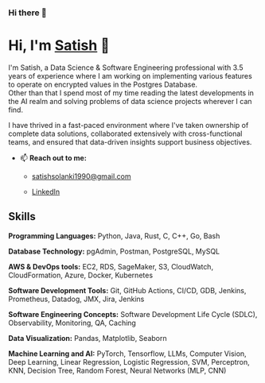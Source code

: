 ### Hi there 👋


# Hi, I'm [Satish](https://www.linkedin.com/in/satish-solanki-7715394b/) 👋

I'm Satish, a Data Science & Software Engineering professional with 3.5 years of experience where I am working on implementing various features to operate on encrypted values in the Postgres Database.  
Other than that I spend most of my time reading the latest developments in the AI realm and solving problems of data science projects wherever I can find.

I have thrived in a fast-paced environment where I've taken ownership of complete data solutions, collaborated extensively with cross-functional teams, and ensured that data-driven insights support business objectives. 



- 📫 **Reach out to me:**
    
    - [satishsolanki1990@gmail.com](satishsolanki1990@gmail.com)
  
    - [LinkedIn](https://www.linkedin.com/in/satish-solanki-7715394b/)

## Skills

**Programming Languages:** Python, Java, Rust, C, C++, Go, Bash

**Database Technology:** pgAdmin, Postman, PostgreSQL, MySQL

**AWS  & DevOps tools:** EC2, RDS, SageMaker, S3, CloudWatch, CloudFormation,  Azure, Docker, Kubernetes 

**Software Development Tools:** Git, GitHub Actions, CI/CD, GDB, Jenkins, Prometheus, Datadog, JMX,  Jira, Jenkins

**Software Engineering Concepts:** Software Development Life Cycle (SDLC), Observability, Monitoring, QA, Caching

**Data Visualization:** Pandas, Matplotlib, Seaborn

**Machine Learning and AI:** PyTorch, Tensorflow, LLMs, Computer Vision, Deep Learning, Linear Regression, Logistic Regression, SVM, Perceptron, KNN, Decision Tree, Random Forest, Neural Networks (MLP, CNN)
